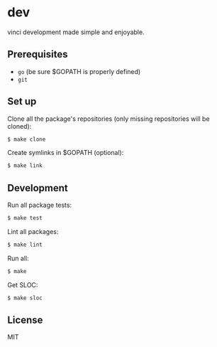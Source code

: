 # dev

vinci development made simple and enjoyable.

## Prerequisites

- `go` (be sure $GOPATH is properly defined)
- `git`

## Set up

Clone all the package's repositories (only missing repositories will be cloned):
```bash
$ make clone
```

Create symlinks in $GOPATH (optional):
```bash
$ make link
```

## Development

Run all package tests:
```bash
$ make test
```

Lint all packages:
```bash
$ make lint
```

Run all:
```bash
$ make
```

Get SLOC:
```bash
$ make sloc
```

## License

MIT

